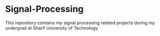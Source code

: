 # Signal-Processing
This repository contains my signal processing related projects during my undergrad at Sharif University of Technology
